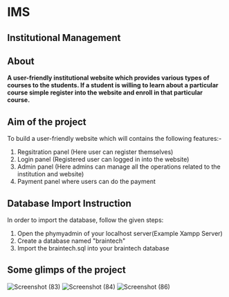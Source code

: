 # IMS
## Institutional Management 


## About
**A user-friendly institutional website which provides various types of courses to the students. If a student is willing to learn about a particular course simple register into the website and enroll in that particular course.**

## Aim of the project
To build a user-friendly website which will contains the following features:-
1. Regsitration panel (Here user can register themselves)
2. Login panel (Registered user can logged in into the website)
3. Admin panel (Here admins can manage all the operations related to the institution and website)
4. Payment panel where users can do the payment

## Database Import Instruction
In order to import the database, follow the given steps:
1. Open the phymyadmin of your localhost server(Example Xampp Server)
2. Create a database named "braintech"
3. Import the braintech.sql into your braintech database


## Some glimps of the project
![Screenshot (83)](https://user-images.githubusercontent.com/55202776/120150732-09cf3200-c209-11eb-9d6a-c9b011370175.png)
![Screenshot (84)](https://user-images.githubusercontent.com/55202776/120150820-27040080-c209-11eb-8680-59e3446d433e.png)
![Screenshot (86)](https://user-images.githubusercontent.com/55202776/120150858-308d6880-c209-11eb-9cd4-298315d7214d.png)


